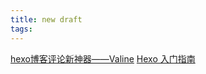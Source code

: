 ```yaml
---
title: new draft
tags:
---
```


[hexo博客评论新神器——Valine](https://blog.csdn.net/esa_dsq/article/details/78626509)
[Hexo 入门指南](https://wizardforcel.gitbooks.io/markdown-simple-world/hexo-tutor-3.html)
